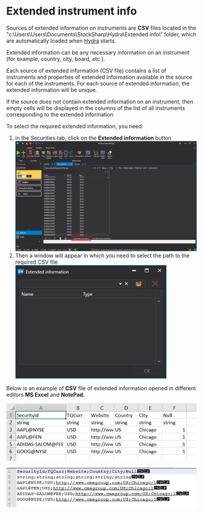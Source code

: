 # Extended instrument info

Sources of extended information on instruments are **CSV** files located in the "c:\\Users\\Users\\Documents\\StockSharp\\Hydra\\Extended info\\" folder, which are automatically loaded when [Hydra](../../hydra.md) starts.

Extended information can be any necessary information on an instrument (for example, country, city, board, etc.). 

Each source of extended information (CSV file) contains a list of instruments and properties of extended information available in the source for each of the instruments. For each source of extended information, the extended information will be unique.

If the source does not contain extended information on an instrument, then empty cells will be displayed in the columns of the list of all instruments corresponding to the extended information

To select the required extended information, you need:

1. in the Securities tab, click on the **Extended information** button![hydra Extension Info securities](../../../images/hydra_extensioninfo_securities.png)
2. Then a window will appear in which you need to select the path to the required CSV file![hydra Extension Info window](../../../images/hydra_extensioninfo_window.png)

Below is an example of **CSV** file of extended information opened in different editors **MS Excel** and **NotePad.**

![hydra ExtensionInfo csv excel](../../../images/hydra_extensioninfo_csv_excel.png)

![hydra ExtensionInfo csv notepad](../../../images/hydra_extensioninfo_csv_notepad.png)
